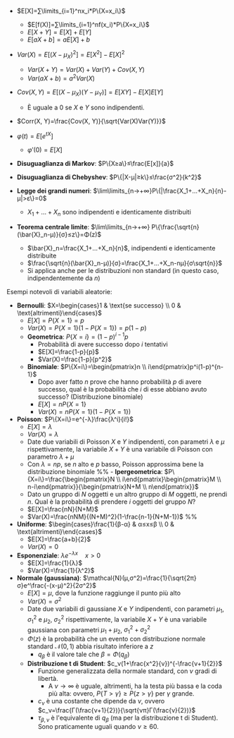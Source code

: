 - $E[X]=∑\limits_{i=1}^nx_i*P\{X=x_i\}$
	- $E[f(X)]=∑\limits_{i=1}^nf(x_i)*P\{X=x_i\}$
	- $E[X+Y]=E[X]+E[Y]$
	- $E[aX+b]=aE[X]+b$
- $Var(X)=E[(X-μ_X)^2]=E[X^2]-E[X]^2$
	- $Var(X+Y)=Var(X)+Var(Y)+Cov(X,Y)$
	- $Var(aX+b)=a^2Var(X)$
- $Cov(X, Y)=E[(X-μ_X)(Y-μ_Y)]=E[XY]-E[X]E[Y]$
	- È uguale a $0$ se $X$ e $Y$ sono indipendenti.
- $Corr(X, Y)=\frac{Cov(X, Y)}{\sqrt{Var(X)Var(Y)}}$
- $φ(t) = E[e^{tX}]$
	- $φ'(0) = E[X]$

- **Disuguaglianza di Markov**: $P\{X≥a\}≤\frac{E[x]}{a}$
- **Disuguaglianza di Chebyshev**: $P\{|X-μ|≥k\}≤\frac{σ^2}{k^2}$
- **Legge dei grandi numeri**: $\lim\limits_{n→+∞}P\{|\frac{X_1+…+X_n}{n}-μ|>ε\}=0$
	- $X_1+…+X_n$ sono indipendenti e identicamente distribuiti
- **Teorema centrale limite**: $\lim\limits_{n→+∞} P\{\frac{\sqrt{n}(\bar{X}_n-μ)}{σ}≤z\}=Φ(z)$
	- $\bar{X}_n=\frac{X_1+…+X_n}{n}$, indipendenti e identicamente distribuite
	- $\frac{\sqrt{n}(\bar{X}_n-μ)}{σ}=\frac{X_1+…+X_n-nμ}{σ\sqrt{n}}$
	- Si applica anche per le distribuzioni non standard (in questo caso, indipendentemente da $n$)

Esempi notevoli di variabili aleatorie:
- **Bernoulli**: $X=\begin{cases}1 & \text{se successo} \\ 0 & \text{altrimenti}\end{cases}$
	- $E[X]=P\{X=1\}=p$
	- $Var(X)=P\{X=1\}(1-P\{X=1\})=p(1-p)$
	- **Geometrica**: $P\{X=i\}=(1-p)^{i-1}p$
		- Probabilità di avere successo dopo $i$ tentativi
		- $E[X]=\frac{1-p}{p}$
		- $Var(X)=\frac{1-p}{p^2}$
	- **Binomiale**: $P\{X=i\}=\begin{pmatrix}n \\ i\end{pmatrix}p^i(1-p)^{n-1}$
		- Dopo aver fatto $n$ prove che hanno probabilità $p$ di avere successo, qual è la probabilità che $i$ di esse abbiano avuto successo? (Distribuzione binomiale)
		- $E[X]=nP\{X=1\}$
		- $Var(X)=nP\{X=1\}(1-P\{X=1\})$
- **Poisson**: $P\{X=i\}=e^{-λ}\frac{λ^i}{i!}$
	- $E[X]=λ$
	- $Var(X)=λ$
	- Date due variabili di Poisson $X$ e $Y$ indipendenti, con parametri $λ$ e $μ$ rispettivamente, la variabile $X+Y$ è una variabile di Poisson con parametro $λ+μ$
	- Con $λ=np$, se $n$ alto e $p$ basso, Poisson approssima bene la distribuzione binomiale
%% - **Ipergeometrica**: $P\{X=i\}=\frac{\begin{pmatrix}N \\ i\end{pmatrix}\begin{pmatrix}M \\ n-i\end{pmatrix}}{\begin{pmatrix}N+M \\ n\end{pmatrix}}$
	- Dato un gruppo di $N$ oggetti e un altro gruppo di $M$ oggetti, ne prendi $n$. Qual è la probabilità di prendere $i$ oggetti del gruppo $N$?
	- $E[X]=\frac{nN}{N+M}$
	- $Var(X)=\frac{nNM}{(N+M)^2}(1-\frac{n-1}{N+M-1})$ %%
- **Uniforme**: $\begin{cases}\frac{1}{β-α} & α≤x≤β \\ 0 & \text{altrimenti}\end{cases}$
	- $E[X]=\frac{a+b}{2}$
	- $Var(X)=0$
- **Esponenziale**: $λe^{-λx} \quad x>0$
	- $E[X]=\frac{1}{λ}$
	- $Var(X)=\frac{1}{λ^2}$
- **Normale (gaussiana)**: $\mathcal{N}(μ,σ^2)=\frac{1}{\sqrt{2π}σ}e^\frac{-(x-μ)^2}{2σ^2}$
	- $E[X]=μ$, dove la funzione raggiunge il punto più alto
	- $Var(X)=σ^2$
	-  Date due variabili di gaussiane $X$ e $Y$ indipendenti, con parametri $μ_1$, $σ_1^2$ e  $μ_2$, $σ_2^2$ rispettivamente, la variabile $X+Y$ è una variabile gaussiana con parametri $μ_1+μ_2$, $σ_1^2+σ_2^2$
	- $Φ(z)$ è la probabilità che un evento con distribuzione normale standard $\mathcal{N}(0,1)$ abbia risultato inferiore a $z$
		- $q_β$ è il valore tale che $β=Φ(q_β)$
	- **Distribuzione t di Student**: $c_ν(1+\frac{x^2}{ν})^{-\frac{ν+1}{2}}$
		- Funzione generalizzata della normale standard, con $ν$ gradi di libertà.
			- A $ν→∞$ è uguale, altrimenti, ha la testa più bassa e la coda più alta: ovvero, $P\{T>γ\}≥P\{z>γ\}$ per $γ$ grande.
		- $c_ν$ è una costante che dipende da $ν$, ovvero $c_ν=\frac{Γ(\frac{ν+1}{2})}{\sqrt{νπ}Γ(\frac{ν}{2})}$
		- $τ_{β,ν}$ è l'equivalente di $q_β$ (ma per la distribuzione t di Student). Sono praticamente uguali quando $ν≥60$.
